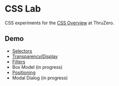 # CSS Lab

CSS experiments for the [CSS Overview](http://www.thruzero.com/jcat3/apps/resources/resources.jsf?rid=css.overview) at ThruZero.

## Demo

* [Selectors](http://www.thruzero.com/pages/jcat3/css-summary/selectors.html)
* [Transparency/Display](http://www.thruzero.com/pages/jcat3/css-summary/transparencyDisplay.html)
* [Filters](http://www.thruzero.com/pages/jcat3/css-summary/filters.html)
* Box Model (in progress)
* [Positioning](http://www.thruzero.com/pages/jcat3/css-summary/positioning.html)
* Modal Dialog (in progress)
